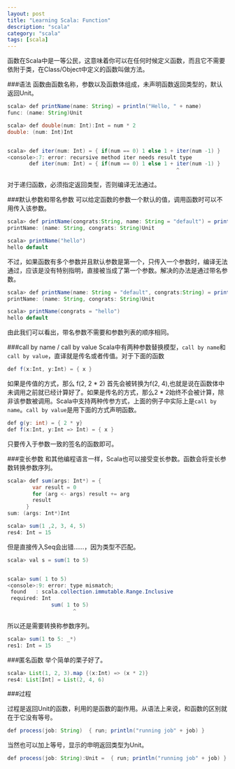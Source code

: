 ```yaml
---
layout: post
title: "Learning Scala: Function"
description: "scala"
category: "scala"
tags: [scala]
---
```

函数在Scala中是一等公民，这意味着你可以在任何时候定义函数，而且它不需要依附于类，在Class/Object中定义的函数叫做方法。

###语法
函数由函数名称，参数以及函数体组成，未声明函数返回类型的，默认返回Unit。

```java
scala> def printName(name: String) = println("Hello, " + name)
func: (name: String)Unit

scala> def double(num: Int):Int = num * 2
double: (num: Int)Int


scala> def iter(num: Int) = { if(num == 0) 1 else 1 + iter(num -1) }
<console>:7: error: recursive method iter needs result type
       def iter(num: Int) = { if(num == 0) 1 else 1 + iter(num -1) }
                                                      ^
```
对于递归函数，必须指定返回类型，否则编译无法通过。

###默认参数和带名参数
可以给定函数的参数一个默认的值，调用函数时可以不用传入该参数。

```java
scala> def printName(congrats:String, name: String = "default") = println(congrats + " " + name)
printName: (name: String, congrats: String)Unit

scala> printName("hello")
hello default
```
不过，如果函数有多个参数并且默认参数是第一个，只传入一个参数时，编译无法通过，应该是没有特别指明，直接被当成了第一个参数。解决的办法是通过带名参数。

```java
scala> def printName(name: String = "default", congrats:String) = println(congrats + " " + name)
printName: (name: String, congrats: String)Unit

scala> printName(congrats = "hello")
hello default
```
由此我们可以看出，带名参数不需要和参数列表的顺序相同。


###call by name / call by value
Scala中有两种参数替换模型，`call by name`和`call by value`，直译就是传名或者传值。对于下面的函数

```java
def f(x:Int, y:Int) = { x }
```
如果是传值的方式，那么 f(2, 2 * 2) 首先会被转换为f(2, 4),也就是说在函数体中未调用之前就已经计算好了。如果是传名的方式，那么2 * 2始终不会被计算，除非该参数被调用。Scala中支持两种传参方式，上面的例子中实际上是`call by name`。`call by value`是用下面的方式声明函数。

```java
def g(y: int) = { 2 * y}
def f(x:Int, y:Int => Int) = { x }
```
只要传入于参数一致的签名的函数即可。


###变长参数
和其他编程语言一样，Scala也可以接受变长参数。函数会将变长参数转换参数序列。

```java
scala> def sum(args: Int*) = {
        var result = 0
        for (arg <- args) result += arg
        result
      }
sum: (args: Int*)Int

scala> sum(1 ,2, 3, 4, 5)
res4: Int = 15
```
但是直接传入Seq会出错……，因为类型不匹配。

```java
scala> val s = sum(1 to 5)


scala> sum( 1 to 5)
<console>:9: error: type mismatch;
 found   : scala.collection.immutable.Range.Inclusive
 required: Int
              sum( 1 to 5)
                     ^
```
所以还是需要转换称参数序列。

```java
scala> sum(1 to 5: _*)
res1: Int = 15
```

###匿名函数
举个简单的栗子好了。

```java
scala> List(1, 2, 3).map {(x:Int) => (x * 2)}
res4: List[Int] = List(2, 4, 6)
```

###过程

过程是返回Unit的函数，利用的是函数的副作用。从语法上来说，和函数的区别就在于它没有等号。

```java
def process(job: String)  { run; println("running job" + job) }
```

当然也可以加上等号，显示的申明返回类型为Unit。

```java
def process(job: String):Unit =  { run; println("running job" + job) }
```
